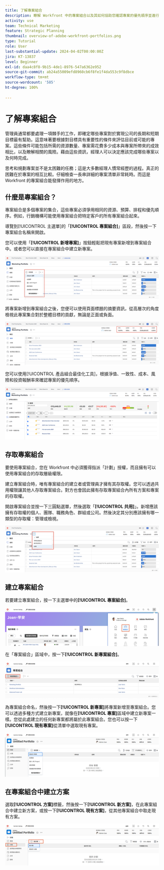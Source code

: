 ```yaml
---
title: 了解專案組合
description: 瞭解 Workfront 中的專案組合以及其如何協助您確認專案的優先順序並進行專案之間的比較。
activity: use
team: Technical Marketing
feature: Strategic Planning
thumbnail: overview-of-adobe-workfront-portfolios.png
type: Tutorial
role: User
last-substantial-update: 2024-04-02T00:00:00Z
jira: KT-13837
level: Beginner
exl-id: daa4c8f8-9b15-4de1-8976-547a6362e952
source-git-commit: ab24a55009efd8960cb6f8fe1f4da553c9f8dbce
workflow-type: tm+mt
source-wordcount: '585'
ht-degree: 100%

---
```


# 了解專案組合

管理員通常都要處理一項棘手的工作，即確定哪些專案對於實現公司的長期和短期目標最有幫助。這意味著要根據對目標具有重要性的條件來評估目前或可能的專案。這些條件可能包括所需的資源數量、專案需花費多少成本與專案所帶來的成效相比，以及瞭解相關的風險。藉由這些資訊，經理人可以決定應該完成哪些專案以及何時完成。

思考和規劃專案並不是太困難的任務；這是大多數經理人慣常經歷的過程。真正的困難在於專案的相互比較。仔細檢查一長串詳細的專案清單非常耗時。而這是 Workfront 的專案組合能發揮作用的地方。

## 什麼是專案組合？

專案組合是多個專案的集合，這些專案必須爭用相同的資源、預算、排程和優先順序。例如，行銷機構可能使用專案組合把特定客戶的所有專案組合起來。

導覽到[!UICONTROL 主選單]的「**[!UICONTROL 專案組合]**」區段，然後按一下專案組合名稱來開啟。

您可以使用「**[!UICONTROL 新增專案]**」按鈕輕鬆把現有專案新增到專案組合中。或者您可以直接在專案組合中建立新專案。

![影像顯示「[!UICONTROL 新增專案]」按鈕的下拉式選單](assets/01-portfolio-management3.png)

將專案新增到專案組合之後，您便可以使用頁面標題的摘要資訊，從高層次的角度檢視此專案集合對於整體目標的貢獻，無論是正面或負面。

![影像顯示頁面標題中專案組合的摘要資訊](assets/02-portfolio-management1.png)

您可以使用[!UICONTROL 產品組合最佳化工具]，根據淨值、一致性、成本、風險和投資報酬率來確認專案的優先順序。

![影像顯示在專案組合中確定專案的優先順序](assets/03-portfolio-management2.png)

## 存取專案組合

要使用專案組合，您在 Workfront 中必須獲得指派「計劃」授權，而且擁有可以使用專案組合的存取層級權限。

建立專案組合時，唯有專案組合的建立者或管理員才擁有其存取權。您可以透過共用權限讓其他人存取專案組合。對方也會因此擁有存取專案組合內所有方案和專案的存取權。

開啟專案組合並按一下三圓點選單，然後選取「**[!UICONTROL 共用]**」。新增應該擁有存取權的個人、團隊、職務角色、群組或公司。然後決定其分別應該擁有哪一類型的存取權：管理或檢視。

![影像顯示[!UICONTROL 共用]選項，位於 [!DNL Workfront] 專案組合](assets/04-portfolio-management11.png)

## 建立專案組合

若要建立專案組合，按一下主選單中的&#x200B;**[!UICONTROL 專案組合]**。

![主選單的影像](assets/create-portfolio-1.png)

在「專案組合」區域中，按一下&#x200B;**[!UICONTROL 新專案組合]**。

![專案組合區域的影像](assets/create-portfolio-2.png)

為專案組合命名，然後按一下&#x200B;**[!UICONTROL 新專案]**&#x200B;將專案新增至專案組合。您可以透過多種方式建立新專案，就像在&#x200B;**[!UICONTROL 專案]**&#x200B;區域中建立新專案一樣。您從此處建立的任何新專案都將屬於此專案組合。您也可以按一下&#x200B;**[!UICONTROL 現有專案]**&#x200B;從清單中選取現有專案。

![新專案選單的影像](assets/create-portfolio-3.png)

## 在專案組合中建立方案

選取&#x200B;**[!UICONTROL 方案]**&#x200B;標籤，然後按一下&#x200B;**[!UICONTROL 新方案]**，在此專案組合中建立新方案，或按一下&#x200B;**[!UICONTROL 現有方案]**，從其他專案組合中取走現有方案。

![新方案選單的影像](assets/create-portfolio-4.png)

<!--
Pro-tips graphic
If a user can't access a specific portfolio, make sure it's shared with them. The Workfront access level determines that a user can access portfolios in general, but sharing makes sure they can see specific portfolios. 
-->

<!--
Learn more graphic and links to documentation articles
* Portfolio overview   
* Create a portfolio 
* Create and manage portfolios 
* Navigate within a portfolio 
* Share a portfolio   
-->
